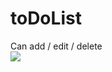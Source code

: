 # toDoList
Can add / edit / delete 
<br>
<img src="https://sv1.picz.in.th/images/2022/05/01/HdSjzR.jpg">
